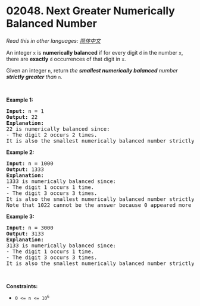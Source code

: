 # 02048. Next Greater Numerically Balanced Number

  _Read this in other languages:_
    [_简体中文_](README.zh-CN.md)

<p>An integer <code>x</code> is <strong>numerically balanced</strong> if for every digit <code>d</code> in the number <code>x</code>, there are <strong>exactly</strong> <code>d</code> occurrences of that digit in <code>x</code>.</p>

<p>Given an integer <code>n</code>, return <em>the <strong>smallest numerically balanced</strong> number <strong>strictly greater</strong> than </em><code>n</code><em>.</em></p>

<p>&nbsp;</p>
<p><strong>Example 1:</strong></p>

<pre>
<strong>Input:</strong> n = 1
<strong>Output:</strong> 22
<strong>Explanation:</strong> 
22 is numerically balanced since:
- The digit 2 occurs 2 times. 
It is also the smallest numerically balanced number strictly greater than 1.
</pre>

<p><strong>Example 2:</strong></p>

<pre>
<strong>Input:</strong> n = 1000
<strong>Output:</strong> 1333
<strong>Explanation:</strong> 
1333 is numerically balanced since:
- The digit 1 occurs 1 time.
- The digit 3 occurs 3 times. 
It is also the smallest numerically balanced number strictly greater than 1000.
Note that 1022 cannot be the answer because 0 appeared more than 0 times.
</pre>

<p><strong>Example 3:</strong></p>

<pre>
<strong>Input:</strong> n = 3000
<strong>Output:</strong> 3133
<strong>Explanation:</strong> 
3133 is numerically balanced since:
- The digit 1 occurs 1 time.
- The digit 3 occurs 3 times.
It is also the smallest numerically balanced number strictly greater than 3000.
</pre>

<p>&nbsp;</p>
<p><strong>Constraints:</strong></p>

<ul>
	<li><code>0 &lt;= n &lt;= 10<sup>6</sup></code></li>
</ul>
